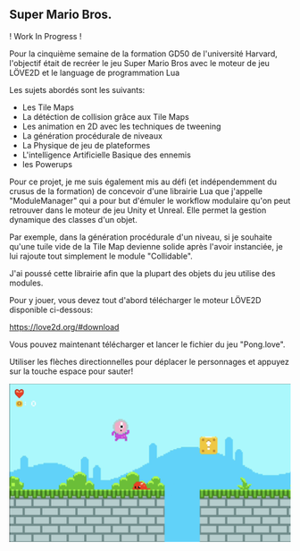 ## Super Mario Bros.

! Work In Progress !

Pour la cinquième  semaine de la formation GD50 de l'université Harvard, l'objectif était de recréer le jeu Super Mario Bros avec le moteur de jeu LÖVE2D et le language de programmation Lua

Les sujets abordés sont les suivants:

- Les Tile Maps
- La détéction de collision grâce aux Tile Maps
- Les animation en 2D avec les techniques de tweening
- La génération procédurale de niveaux
- La Physique de jeu de plateformes
- L'intelligence Artificielle Basique des ennemis
- les Powerups

Pour ce projet, je me suis également mis au défi (et indépendemment du crusus de la formation) de concevoir d'une librairie Lua que j'appelle "ModuleManager" qui a pour but d'émuler le workflow modulaire qu'on peut retrouver dans le moteur de jeu Unity et Unreal. Elle permet la gestion dynamique des classes d'un objet. 

Par exemple, dans la génération procédurale d'un niveau, si je souhaite qu'une tuile vide de la Tile Map devienne solide après l'avoir instanciée, je lui rajoute tout simplement le module "Collidable".

J'ai poussé cette librairie afin que la plupart des objets du jeu utilise des modules.

Pour y jouer, vous devez tout d'abord télécharger le moteur LÖVE2D disponible ci-dessous:

https://love2d.org/#download

Vous pouvez maintenant télécharger et lancer le fichier du jeu "Pong.love".

Utiliser les flèches directionnelles pour déplacer le personnages et appuyez sur la touche espace pour sauter!

<img src="smb_scrshot.png">